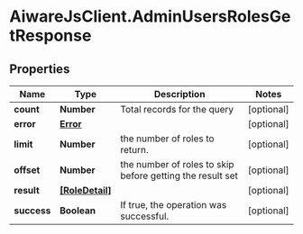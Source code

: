 # AiwareJsClient.AdminUsersRolesGetResponse

## Properties

Name | Type | Description | Notes
------------ | ------------- | ------------- | -------------
**count** | **Number** | Total records for the query | [optional] 
**error** | [**Error**](Error.md) |  | [optional] 
**limit** | **Number** | the number of roles to return. | [optional] 
**offset** | **Number** | the number of roles to skip before getting the result set | [optional] 
**result** | [**[RoleDetail]**](RoleDetail.md) |  | [optional] 
**success** | **Boolean** | If true, the operation was successful. | [optional] 


